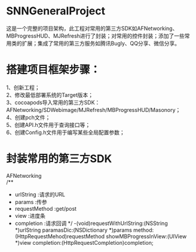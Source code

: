 # SNNGeneralProject
这是一个完整的项目架构，此工程对常用的第三方SDK如AFNetworking、MBProgressHUD、MJRefresh进行了封装；对常用的控件封装；添加了一些常用类的扩展；集成了常用的第三方服务如腾讯Bugly、QQ分享、微信分享。
# 搭建项目框架步骤：
1、创新工程；<br>
2、修改最低部署系统的Target版本；<br>
3、cocoapods导入常用的第三方SDK：AFNetworking/SDWebimage/MJRefresh/MBProgressHUD/Masonory；<br>
4、创建pch文件；<br>
5、创建API.h文件用于查询接口等；<br>
6、创建Config.h文件用于编写某些全局配置参数；<br>
# 封装常用的第三方SDK
AFNetworking<br>
/**
 * urlString           :请求的URL
 * params              :传参
 * requestMethod       :get/post
 * view                :进度条
 * completion          :请求回调
 */
-(void)requestWithUrlString:(NSString *)urlString
                 paramasDic:(NSDictionary *)params
                     method:(HttpRequestMehod)requestMethod
       showMBProgressInView:(UIView *)view
                 completion:(HttpRequestCompletion)completion;
